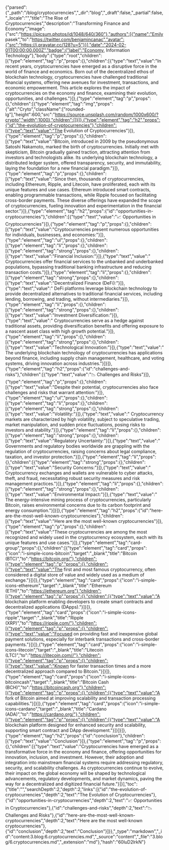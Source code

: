 {"parsed":{"_path":"/blog/cryptocurrencies","_dir":"blog","_draft":false,"_partial":false,"_locale":"","title":"The Rise of Cryptocurrencies","description":"Transforming Finance and Economy","image":{"src":"https://picsum.photos/id/1048/640/360"},"authors":[{"name":"Emily pasek","to":"https://twitter.com/benjamincanac","avatar":{"src":"https://i.pravatar.cc/128?u=5"}}],"date":"2024-02-01T00:00:00.000Z","badge":{"label":"Economy, Information Technology"},"body":{"type":"root","children":[{"type":"element","tag":"p","props":{},"children":[{"type":"text","value":"In recent years, cryptocurrencies have emerged as a disruptive force in the world of finance and economics. Born out of the decentralized ethos of blockchain technology, cryptocurrencies have challenged traditional financial systems, offering new avenues for investment, transactions, and economic empowerment. This article explores the impact of cryptocurrencies on the economy and finance, examining their evolution, opportunities, and challenges."}]},{"type":"element","tag":"p","props":{},"children":[{"type":"element","tag":"img","props":{"alt":"Cryto","className":["rounded-lg"],"height":600,"src":"https://source.unsplash.com/random/1000x600/?crypto","width":1000},"children":[]}]},{"type":"element","tag":"h2","props":{"id":"the-evolution-of-cryptocurrencies"},"children":[{"type":"text","value":"The Evolution of Cryptocurrencies"}]},{"type":"element","tag":"p","props":{},"children":[{"type":"text","value":"Bitcoin, introduced in 2009 by the pseudonymous Satoshi Nakamoto, marked the birth of cryptocurrencies. Initially met with skepticism, Bitcoin gradually gained traction, attracting attention from investors and technologists alike. Its underlying blockchain technology, a distributed ledger system, offered transparency, security, and immutability, laying the foundation for a new financial paradigm."}]},{"type":"element","tag":"p","props":{},"children":[{"type":"text","value":"Since then, thousands of cryptocurrencies, including Ethereum, Ripple, and Litecoin, have proliferated, each with its unique features and use cases. Ethereum introduced smart contracts, enabling programmable transactions, while Ripple focused on facilitating cross-border payments. These diverse offerings have expanded the scope of cryptocurrencies, fueling innovation and experimentation in the financial sector."}]},{"type":"element","tag":"h2","props":{"id":"opportunities-in-cryptocurrencies"},"children":[{"type":"text","value":"📈 Opportunities in Cryptocurrencies"}]},{"type":"element","tag":"p","props":{},"children":[{"type":"text","value":"Cryptocurrencies present numerous opportunities for individuals, businesses, and economies:"}]},{"type":"element","tag":"ul","props":{},"children":[{"type":"element","tag":"li","props":{},"children":[{"type":"element","tag":"strong","props":{},"children":[{"type":"text","value":"Financial Inclusion:"}]},{"type":"text","value":" Cryptocurrencies offer financial services to the unbanked and underbanked populations, bypassing traditional banking infrastructure and reducing transaction costs."}]},{"type":"element","tag":"li","props":{},"children":[{"type":"element","tag":"strong","props":{},"children":[{"type":"text","value":"Decentralized Finance (DeFi):"}]},{"type":"text","value":" DeFi platforms leverage blockchain technology to provide decentralized alternatives to traditional financial services, including lending, borrowing, and trading, without intermediaries."}]},{"type":"element","tag":"li","props":{},"children":[{"type":"element","tag":"strong","props":{},"children":[{"type":"text","value":"Investment Diversification:"}]},{"type":"text","value":" Cryptocurrencies serve as a hedge against traditional assets, providing diversification benefits and offering exposure to a nascent asset class with high growth potential."}]},{"type":"element","tag":"li","props":{},"children":[{"type":"element","tag":"strong","props":{},"children":[{"type":"text","value":"Technological Innovation:"}]},{"type":"text","value":" The underlying blockchain technology of cryptocurrencies has applications beyond finance, including supply chain management, healthcare, and voting systems, driving innovation across industries."}]}]},{"type":"element","tag":"h2","props":{"id":"challenges-and-risks"},"children":[{"type":"text","value":"📉 Challenges and Risks"}]},{"type":"element","tag":"p","props":{},"children":[{"type":"text","value":"Despite their potential, cryptocurrencies also face challenges and risks that warrant attention:"}]},{"type":"element","tag":"ul","props":{},"children":[{"type":"element","tag":"li","props":{},"children":[{"type":"element","tag":"strong","props":{},"children":[{"type":"text","value":"Volatility:"}]},{"type":"text","value":" Cryptocurrency markets are characterized by high volatility, subject to speculative trading, market manipulation, and sudden price fluctuations, posing risks to investors and stability."}]},{"type":"element","tag":"li","props":{},"children":[{"type":"element","tag":"strong","props":{},"children":[{"type":"text","value":"Regulatory Uncertainty:"}]},{"type":"text","value":" Governments and regulatory bodies worldwide are grappling with the regulation of cryptocurrencies, raising concerns about legal compliance, taxation, and investor protection."}]},{"type":"element","tag":"li","props":{},"children":[{"type":"element","tag":"strong","props":{},"children":[{"type":"text","value":"Security Concerns:"}]},{"type":"text","value":" Cryptocurrency exchanges and wallets are vulnerable to cyber attacks, theft, and fraud, necessitating robust security measures and risk management practices."}]},{"type":"element","tag":"li","props":{},"children":[{"type":"element","tag":"strong","props":{},"children":[{"type":"text","value":"Environmental Impact:"}]},{"type":"text","value":" The energy-intensive mining process of cryptocurrencies, particularly Bitcoin, raises environmental concerns due to its carbon footprint and energy consumption."}]}]},{"type":"element","tag":"h2","props":{"id":"here-are-the-most-well-known-cryptocurrencies"},"children":[{"type":"text","value":"Here are the most well-known cryptocurrencies"}]},{"type":"element","tag":"p","props":{},"children":[{"type":"text","value":"These cryptocurrencies are among the most recognized and widely used in the cryptocurrency ecosystem, each with its unique features and use cases."}]},{"type":"element","tag":"card-group","props":{},"children":[{"type":"element","tag":"card","props":{"icon":"i-simple-icons-bitcoin","target":"_blank","title":"Bitcoin (BTC)","to":"https://bitcoin.org/"},"children":[{"type":"element","tag":"p","props":{},"children":[{"type":"text","value":"The first and most famous cryptocurrency, often considered a digital store of value and widely used as a medium of exchange."}]}]},{"type":"element","tag":"card","props":{"icon":"i-simple-icons-ethereum","target":"_blank","title":"Ethereum (ETH)","to":"https://ethereum.org"},"children":[{"type":"element","tag":"p","props":{},"children":[{"type":"text","value":"A blockchain platform enabling developers to create smart contracts and decentralized applications (DApps)."}]}]},{"type":"element","tag":"card","props":{"icon":"i-simple-icons-ripple","target":"_blank","title":"Ripple (XRP)","to":"https://ripple.com/"},"children":[{"type":"element","tag":"p","props":{},"children":[{"type":"text","value":"Focused on providing fast and inexpensive global payment solutions, especially for interbank transactions and cross-border payments."}]}]},{"type":"element","tag":"card","props":{"icon":"i-simple-icons-litecoin","target":"_blank","title":"Litecoin (LTC)","to":"https://litecoin.com//"},"children":[{"type":"element","tag":"p","props":{},"children":[{"type":"text","value":"Known for faster transaction times and a more decentralized approach compared to Bitcoin."}]}]},{"type":"element","tag":"card","props":{"icon":"i-simple-icons-bitcoincash","target":"_blank","title":"Bitcoin Cash (BCH)","to":"https://bitcoincash.org"},"children":[{"type":"element","tag":"p","props":{},"children":[{"type":"text","value":"A fork of Bitcoin aimed at improving scalability and transaction processing capabilities."}]}]},{"type":"element","tag":"card","props":{"icon":"i-simple-icons-cardano","target":"_blank","title":"Cardano (ADA)","to":"https://cardano.org/"},"children":[{"type":"element","tag":"p","props":{},"children":[{"type":"text","value":"A blockchain platform designed for enhanced security and scalability, supporting smart contract and DApp development."}]}]}]},{"type":"element","tag":"h2","props":{"id":"conclusion"},"children":[{"type":"text","value":"Conclusion"}]},{"type":"element","tag":"p","props":{},"children":[{"type":"text","value":"Cryptocurrencies have emerged as a transformative force in the economy and finance, offering opportunities for innovation, inclusion, and investment. However, their adoption and integration into mainstream financial systems require addressing regulatory, security, and scalability challenges. As cryptocurrencies continue to evolve, their impact on the global economy will be shaped by technological advancements, regulatory developments, and market dynamics, paving the way for a decentralized and digitized financial future."}]}],"toc":{"title":"","searchDepth":2,"depth":2,"links":[{"id":"the-evolution-of-cryptocurrencies","depth":2,"text":"The Evolution of Cryptocurrencies"},{"id":"opportunities-in-cryptocurrencies","depth":2,"text":"📈 Opportunities in Cryptocurrencies"},{"id":"challenges-and-risks","depth":2,"text":"📉 Challenges and Risks"},{"id":"here-are-the-most-well-known-cryptocurrencies","depth":2,"text":"Here are the most well-known cryptocurrencies"},{"id":"conclusion","depth":2,"text":"Conclusion"}]}},"_type":"markdown","_id":"content:3.blog:6.cryptocurrencies.md","_source":"content","_file":"3.blog/6.cryptocurrencies.md","_extension":"md"},"hash":"60luD2lrkN"}